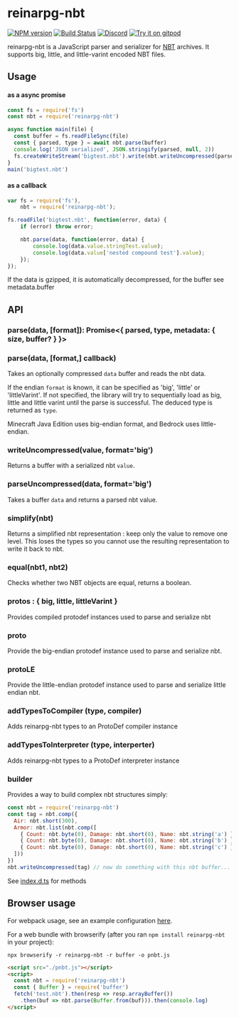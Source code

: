 # reinarpg-nbt
[![NPM version](https://img.shields.io/npm/v/reinarpg-nbt.svg)](http://npmjs.com/package/reinarpg-nbt)
[![Build Status](https://github.com/PrismarineJS/reinarpg-nbt/workflows/CI/badge.svg)](https://github.com/PrismarineJS/reinarpg-nbt/actions?query=workflow%3A%22CI%22)
[![Discord](https://img.shields.io/badge/chat-on%20discord-brightgreen.svg)](https://discord.gg/GsEFRM8)
[![Try it on gitpod](https://img.shields.io/badge/try-on%20gitpod-brightgreen.svg)](https://gitpod.io/#https://github.com/PrismarineJS/reinarpg-nbt)

reinarpg-nbt is a JavaScript parser and serializer for [NBT](http://wiki.vg/NBT) archives. It supports big, little, and little-varint encoded NBT files.


## Usage

#### as a async promise

```js
const fs = require('fs')
const nbt = require('reinarpg-nbt')

async function main(file) {
  const buffer = fs.readFileSync(file)
  const { parsed, type } = await nbt.parse(buffer)
  console.log('JSON serialized', JSON.stringify(parsed, null, 2))
  fs.createWriteStream('bigtest.nbt').write(nbt.writeUncompressed(parsed, type)) // Write it back 
}
main('bigtest.nbt')
```

#### as a callback

```js
var fs = require('fs'),
    nbt = require('reinarpg-nbt');

fs.readFile('bigtest.nbt', function(error, data) {
    if (error) throw error;

    nbt.parse(data, function(error, data) {
        console.log(data.value.stringTest.value);
        console.log(data.value['nested compound test'].value);
    });
});
```

If the data is gzipped, it is automatically decompressed, for the buffer see metadata.buffer

## API

### parse(data, [format]): Promise<{ parsed, type, metadata: { size, buffer? } }>
### parse(data, [format,] callback)

Takes an optionally compressed `data` buffer and reads the nbt data.

If the endian `format` is known, it can be specified as 'big', 'little' or 'littleVarint'. If not specified, the library will
try to sequentially load as big, little and little varint until the parse is successful. The deduced type is returned as `type`.

Minecraft Java Edition uses big-endian format, and Bedrock uses little-endian.

### writeUncompressed(value, format='big')

Returns a buffer with a serialized nbt `value`. 

### parseUncompressed(data, format='big')

Takes a buffer `data` and returns a parsed nbt value.


### simplify(nbt)

Returns a simplified nbt representation : keep only the value to remove one level.
This loses the types so you cannot use the resulting representation to write it back to nbt.

### equal(nbt1, nbt2)

Checks whether two NBT objects are equal, returns a boolean.

### protos : { big, little, littleVarint }

Provides compiled protodef instances used to parse and serialize nbt

### proto

Provide the big-endian protodef instance used to parse and serialize nbt.

### protoLE

Provide the little-endian protodef instance used to parse and serialize little endian nbt.

### addTypesToCompiler (type, compiler)
Adds reinarpg-nbt types to an ProtoDef compiler instance

### addTypesToInterpreter (type, interperter)
Adds reinarpg-nbt types to a ProtoDef interpreter instance

### builder

Provides a way to build complex nbt structures simply:

```js
const nbt = require('reinarpg-nbt')
const tag = nbt.comp({
  Air: nbt.short(300),
  Armor: nbt.list(nbt.comp([
    { Count: nbt.byte(0), Damage: nbt.short(0), Name: nbt.string('a') },
    { Count: nbt.byte(0), Damage: nbt.short(0), Name: nbt.string('b') },
    { Count: nbt.byte(0), Damage: nbt.short(0), Name: nbt.string('c') }
  ]))
})
nbt.writeUncompressed(tag) // now do something with this nbt buffer...
```

See [index.d.ts](typings/index.d.ts#L69) for methods

## Browser usage

For webpack usage, see an example configuration [here](https://github.com/PrismarineJS/prismarine-web-client/blob/master/webpack.common.js#L28).

For a web bundle with browserify (after you ran `npm install reinarpg-nbt` in your project):
```
npx browserify -r reinarpg-nbt -r buffer -o pnbt.js
```
```html
<script src="./pnbt.js"></script>
<script>
  const nbt = require('reinarpg-nbt')
  const { Buffer } = require('buffer')
  fetch('test.nbt').then(resp => resp.arrayBuffer())
    .then(buf => nbt.parse(Buffer.from(buf))).then(console.log)
</script>
```
